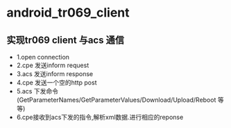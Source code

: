 # android_tr069_client
## 实现tr069 client 与acs 通信
- 1.open connection
- 2.cpe 发送inform request
- 3.acs 发送inform response
- 4.cpe 发送一个空的http post
- 5.acs 下发命令(GetParameterNames/GetParameterValues/Download/Upload/Reboot 等等)
- 6.cpe接收到acs下发的指令,解析xml数据.进行相应的reponse
